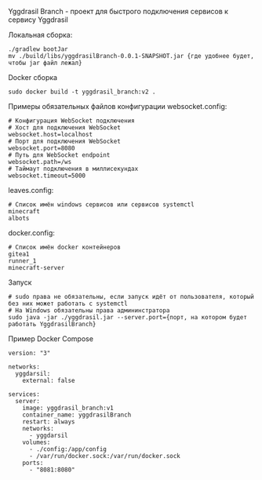 Yggdrasil Branch - проект для быстрого подключения сервисов к сервису Yggdrasil

Локальная сборка:
```
./gradlew bootJar
mv ./build/libs/yggdrasilBranch-0.0.1-SNAPSHOT.jar {где удобнее будет, чтобы jar файл лежал}
```

Docker сборка
```
sudo docker build -t yggdrasil_branch:v2 .
```

Примеры обязательных файлов конфигурации
websocket.config:
```
# Конфигурация WebSocket подключения
# Хост для подключения WebSocket
websocket.host=localhost
# Порт для подключения WebSocket
websocket.port=8080
# Путь для WebSocket endpoint
websocket.path=/ws
# Таймаут подключения в миллисекундах
websocket.timeout=5000
```

leaves.config:
```
# Список имён windows сервисов или сервисов systemctl
minecraft
albots
```

docker.config:
```
# Список имён docker контейнеров
gitea1
runner_1
minecraft-server
```

Запуск
```
# sudo права не обязательны, если запуск идёт от пользователя, который без них может работать с systemctl
# На Windows обязательны права админинстратора
sudo java -jar ./yggdrasil.jar --server.port={порт, на котором будет работать YggdrasilBranch}
```

Пример Docker Compose
```
version: "3"

networks:
  yggdarsil:
    external: false

services:
  server:
    image: yggdrasil_branch:v1
    container_name: yggdrasilBranch
    restart: always
    networks:
      - yggdarsil
    volumes:
      - ./config:/app/config
      - /var/run/docker.sock:/var/run/docker.sock
    ports:
      - "8081:8080"
```


